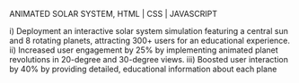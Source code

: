 ANIMATED SOLAR SYSTEM, HTML | CSS | JAVASCRIPT

i)  Deployment an interactive solar system simulation featuring a central sun and 8 rotating planets, attracting 300+ users for an educational experience. 
ii) Increased user engagement by 25% by implementing animated planet revolutions in 20-degree and 30-degree views. 
iii) Boosted user interaction by 40% by providing detailed, educational information about each plane 
